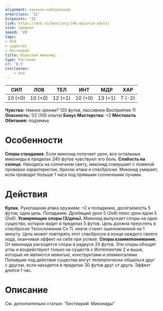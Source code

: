```yaml
---
alignment: законно-нейтральное
armorclass: '12'
hitpoints: '22'
link: https://dnd.su/bestiary/246-myconid-adult/
size: Среднее
speed: '20'
tags:
- dnd
- существо
- бестиарий
title: Взрослый миконид
type: Растение
cr: '0.5'
cssclasses:
    - dnd
---
```



| СИЛ | ЛОВ | ТЕЛ | ИНТ | МДР | ХАР |
|---|---|---|---|---|---|
| 10 (+0) | 10 (+0) | 12 (+1) | 10 (+0) | 13 (+1) | 7 (-2) |
**Чувства:** тёмное зрение? 120 футов, пассивное Восприятие 11
**Опасность:** 1/2 (100 опыта)
**Бонус Мастерства:** +2
**Местность Обитания:** подземье


# Особенности
**Споры страдания.** Если миконид получает урон, все остальные микониды в пределах 240 футов чувствуют его боль.
**Слабость на солнце.** Находясь на солнечном свету, миконид совершает с помехой проверки характеристик, броски атаки и спасброски. Миконид умирает, если проводит больше 1 часа под прямыми солнечными лучами.


# Действия
**Кулак.** Рукопашная атака оружием: +2 к попаданию, досягаемость 5 футов, одна цель. Попадание: Дробящий урон 5 (2к4) плюс урон ядом 5 (2к4).
**Усмиряющие споры (3/день).** Миконид выпускает споры на одно существо, которое видит в пределах 5 футов. Цель должна преуспеть в спасброске Телосложения Сл 11, иначе станет ошеломленной на 1 минуту. Цель может повторять этот спасбросок в конце каждого своего хода, оканчивая эффект на себе при успехе.
**Споры взаимопонимания.** От миконида расходятся споры в радиусе 20 футов. Эти споры обходят углы и воздействуют только на существ с Интеллектом 2 и выше, которые не являются нежитью, конструктами и элементалями. Попавшие под действие существа могут телепатически общаться друг с другом, если находятся в пределах 30 футов друг от друга. Эффект длится 1 час.


# Описание
См. дополнительно статью: "Бестиарий: Микониды"